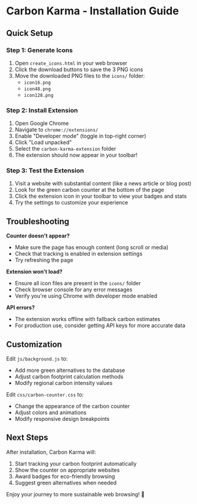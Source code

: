 # Carbon Karma - Installation Guide

## Quick Setup

### Step 1: Generate Icons
1. Open `create_icons.html` in your web browser
2. Click the download buttons to save the 3 PNG icons
3. Move the downloaded PNG files to the `icons/` folder:
   - `icon16.png`
   - `icon48.png` 
   - `icon128.png`

### Step 2: Install Extension
1. Open Google Chrome
2. Navigate to `chrome://extensions/`
3. Enable "Developer mode" (toggle in top-right corner)
4. Click "Load unpacked"
5. Select the `carbon-karma-extension` folder
6. The extension should now appear in your toolbar!

### Step 3: Test the Extension
1. Visit a website with substantial content (like a news article or blog post)
2. Look for the green carbon counter at the bottom of the page
3. Click the extension icon in your toolbar to view your badges and stats
4. Try the settings to customize your experience

## Troubleshooting

**Counter doesn't appear?**
- Make sure the page has enough content (long scroll or media)
- Check that tracking is enabled in extension settings
- Try refreshing the page

**Extension won't load?**
- Ensure all icon files are present in the `icons/` folder
- Check browser console for any error messages
- Verify you're using Chrome with developer mode enabled

**API errors?**
- The extension works offline with fallback carbon estimates
- For production use, consider getting API keys for more accurate data

## Customization

Edit `js/background.js` to:
- Add more green alternatives to the database
- Adjust carbon footprint calculation methods
- Modify regional carbon intensity values

Edit `css/carbon-counter.css` to:
- Change the appearance of the carbon counter
- Adjust colors and animations
- Modify responsive design breakpoints

## Next Steps

After installation, Carbon Karma will:
1. Start tracking your carbon footprint automatically
2. Show the counter on appropriate websites
3. Award badges for eco-friendly browsing
4. Suggest green alternatives when needed

Enjoy your journey to more sustainable web browsing! 🌱